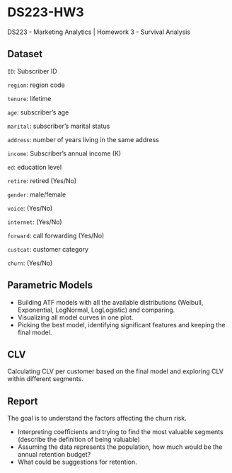 # DS223-HW3

DS223 - Marketing Analytics | Homework 3 - Survival Analysis

## Dataset

`ID`: Subscriber ID

`region`: region code

`tenure`: lifetime

`age`: subscriber’s age

`marital`: subscriber’s marital status

`address`: number of years living in the same address 

`income`: Subscriber’s annual income (K)

`ed`: education level

`retire`: retired (Yes/No)

`gender`: male/female

`voice`: (Yes/No)

`internet`: (Yes/No)

`forward`: call forwarding (Yes/No)

`custcat`: customer category

`churn`: (Yes/No)


## Parametric Models

- Building ATF models with all the available distributions (Weibull, Exponential, LogNormal, LogLogistic) and comparing. 
- Visualizing all model curves in one plot.
- Picking the best model, identifying significant features and keeping the final model.


## CLV

Calculating CLV per customer based on the final model and exploring CLV within different segments.


## Report

The goal is to understand the factors affecting the churn risk.

- Interpreting coefficients and trying to find the most valuable segments (describe the definition of being valuable)
- Assuming the data represents the population, how much would be the annual retention budget? 
- What could be suggestions for retention.
